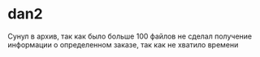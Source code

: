 # dan2
Сунул в архив, так как было больше 100 файлов
не сделал получение информации о определенном заказе, так как не хватило времени
